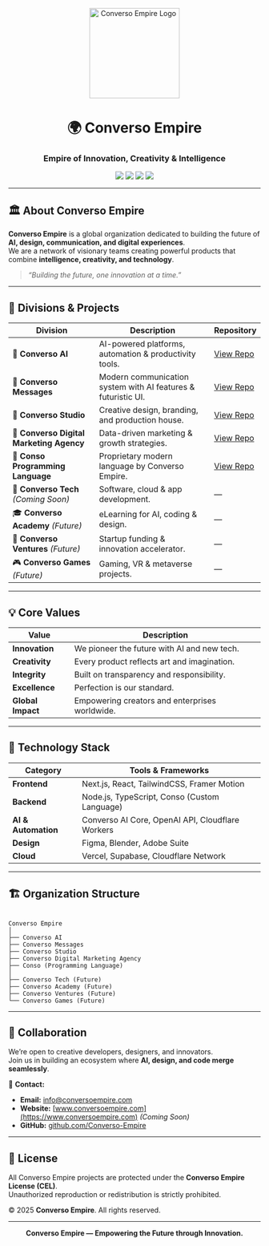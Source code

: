 <p align="center">
  <img src="https://9f7onqvz26sb8xlk.public.blob.vercel-storage.com/logo.png" width="180" alt="Converso Empire Logo"/>
</p>

<h1 align="center">🌍 Converso Empire</h1>
<h3 align="center">Empire of Innovation, Creativity & Intelligence</h3>

<p align="center">
  <a href="https://github.com/ConversoEmpire"><img src="https://img.shields.io/badge/Organization-Converso%20Empire-gold?style=flat-square&logo=github" /></a>
  <a href="#"><img src="https://img.shields.io/badge/Founded-2025-blueviolet?style=flat-square" /></a>
  <a href="#"><img src="https://img.shields.io/badge/Focus-AI%20%7C%20Design%20%7C%20Innovation-black?style=flat-square" /></a>
  <a href="#"><img src="https://img.shields.io/badge/Language-Conso%20%26%20JavaScript-orange?style=flat-square" /></a>
</p>

---

## 🏛️ About Converso Empire

**Converso Empire** is a global organization dedicated to building the future of **AI, design, communication, and digital experiences**.  
We are a network of visionary teams creating powerful products that combine **intelligence, creativity, and technology**.

> *“Building the future, one innovation at a time.”*

---

## 🧩 Divisions & Projects

| Division | Description | Repository |
|-----------|--------------|-------------|
| 🤖 **Converso AI** | AI-powered platforms, automation & productivity tools. | [View Repo](https://github.com/ConversoEmpire/Converso-AI) |
| 💬 **Converso Messages** | Modern communication system with AI features & futuristic UI. | [View Repo](https://github.com/ConversoEmpire/Converso-Messages) |
| 🎨 **Converso Studio** | Creative design, branding, and production house. | [View Repo](https://github.com/ConversoEmpire/Converso-Studio) |
| 🚀 **Converso Digital Marketing Agency** | Data-driven marketing & growth strategies. | [View Repo](https://github.com/ConversoEmpire/Converso-Digital-Marketing) |
| 🧬 **Conso Programming Language** | Proprietary modern language by Converso Empire. | [View Repo](https://github.com/ConversoEmpire/Conso) |
| 🧠 **Converso Tech** *(Coming Soon)* | Software, cloud & app development. | — |
| 🎓 **Converso Academy** *(Future)* | eLearning for AI, coding & design. | — |
| 💼 **Converso Ventures** *(Future)* | Startup funding & innovation accelerator. | — |
| 🎮 **Converso Games** *(Future)* | Gaming, VR & metaverse projects. | — |

---

## 💡 Core Values

| Value | Description |
|--------|--------------|
| **Innovation** | We pioneer the future with AI and new tech. |
| **Creativity** | Every product reflects art and imagination. |
| **Integrity** | Built on transparency and responsibility. |
| **Excellence** | Perfection is our standard. |
| **Global Impact** | Empowering creators and enterprises worldwide. |

---

## 🧠 Technology Stack

| Category | Tools & Frameworks |
|-----------|--------------------|
| **Frontend** | Next.js, React, TailwindCSS, Framer Motion |
| **Backend** | Node.js, TypeScript, Conso (Custom Language) |
| **AI & Automation** | Converso AI Core, OpenAI API, Cloudflare Workers |
| **Design** | Figma, Blender, Adobe Suite |
| **Cloud** | Vercel, Supabase, Cloudflare Network |

---

## 🏗️ Organization Structure

```

Converso Empire
│
├── Converso AI
├── Converso Messages
├── Converso Studio
├── Converso Digital Marketing Agency
├── Conso (Programming Language)
│
├── Converso Tech (Future)
├── Converso Academy (Future)
├── Converso Ventures (Future)
└── Converso Games (Future)

```

---

## 🤝 Collaboration

We’re open to creative developers, designers, and innovators.  
Join us in building an ecosystem where **AI, design, and code merge seamlessly**.

📩 **Contact:**  
- **Email:** info@conversoempire.com  
- **Website:** [www.conversoempire.com](https://www.conversoempire.com) *(Coming Soon)*  
- **GitHub:** [github.com/Converso-Empire](https://github.com/Converso-Empire)  

---

## 🏁 License

All Converso Empire projects are protected under the **Converso Empire License (CEL)**.  
Unauthorized reproduction or redistribution is strictly prohibited.

© 2025 **Converso Empire**. All rights reserved.

---

<p align="center">
  <b>Converso Empire — Empowering the Future through Innovation.</b>
</p>
